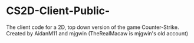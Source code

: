 # CS2D-Client-Public-
The client code for a 2D, top down version of the game Counter-Strike.
Created by AidanM11 and mjgwin (TheRealMacaw is mjgwin's old account)
